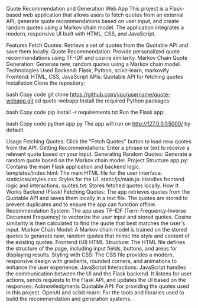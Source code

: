 Quote Recommendation and Generation Web App
This project is a Flask-based web application that allows users to fetch quotes from an external API, generate quote recommendations based on user input, and create random quotes using a Markov chain model. The application integrates a modern, responsive UI built with HTML, CSS, and JavaScript.

Features
Fetch Quotes: Retrieve a set of quotes from the Quotable API and save them locally.
Quote Recommendation: Provide personalized quote recommendations using TF-IDF and cosine similarity.
Markov Chain Quote Generation: Generate new, random quotes using a Markov chain model.
Technologies Used
Backend: Flask, Python, scikit-learn, markovify
Frontend: HTML, CSS, JavaScript
APIs: Quotable API for fetching quotes
Installation
Clone the repository:

bash
Copy code
git clone https://github.com/yourusername/quote-webapp.git
cd quote-webapp
Install the required Python packages:

bash
Copy code
pip install -r requirements.txt
Run the Flask app:

bash
Copy code
python app.py
The app will run on http://127.0.0.1:5000/ by default.

Usage
Fetching Quotes: Click the "Fetch Quotes" button to load new quotes from the API.
Getting Recommendations: Enter a phrase or text to receive a relevant quote based on your input.
Generating Random Quotes: Generate a random quote based on the Markov chain model.
Project Structure
app.py: Contains the main Flask application and backend logic.
templates/index.html: The main HTML file for the user interface.
static/css/styles.css: Styles for the UI.
static/js/main.js: Handles frontend logic and interactions.
quotes.txt: Stores fetched quotes locally.
How It Works
Backend (Flask)
Fetching Quotes: The app retrieves quotes from the Quotable API and saves them locally in a text file. The quotes are stored to prevent duplicates and to ensure the app can function offline.
Recommendation System: The app uses TF-IDF (Term Frequency-Inverse Document Frequency) to vectorize the user input and stored quotes. Cosine similarity is then calculated to find the quote that best matches the user's input.
Markov Chain Model: A Markov chain model is trained on the stored quotes to generate new, random quotes that mimic the style and content of the existing quotes.
Frontend (UI)
HTML Structure: The HTML file defines the structure of the page, including input fields, buttons, and areas for displaying results.
Styling with CSS: The CSS file provides a modern, responsive design with gradients, rounded corners, and animations to enhance the user experience.
JavaScript Interactions: JavaScript handles the communication between the UI and the Flask backend. It listens for user actions, sends requests to the Flask API, and updates the UI based on the responses.
Acknowledgments
Quotable API: For providing the quotes used in this project.
OpenAI and scikit-learn: For the tools and libraries used to build the recommendation and generation systems.
